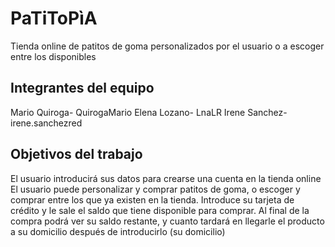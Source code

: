 # PaTiToPìA

Tienda online de patitos de goma personalizados por el usuario o a escoger entre los disponibles

## Integrantes del equipo

Mario Quiroga- QuirogaMario
Elena Lozano- LnaLR
Irene Sanchez- irene.sanchezred

## Objetivos del trabajo

El usuario introducirá sus datos para crearse una cuenta en la tienda online
El usuario puede personalizar y comprar patitos de goma, o escoger y comprar entre los que ya existen en la tienda. Introduce su tarjeta de crédito y le sale el saldo que tiene disponible para comprar.
Al final de la compra podrá ver su saldo restante, y cuanto tardará en llegarle el producto a su domicilio después de introducirlo (su domicilio)

